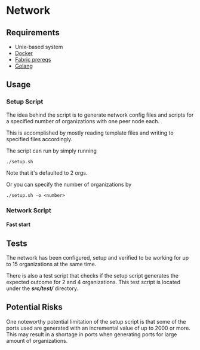 # Network

## Requirements

 - Unix-based system
 - [Docker](https://www.docker.com/)
 - [Fabric prereqs](https://hyperledger-fabric.readthedocs.io/en/latest/prereqs.html)
 - [Golang](https://go.dev/doc/install)

## Usage

### Setup Script

The idea behind the script is to generate network config files and scripts for a specified number of organizations with one peer node each.

This is accomplished by mostly reading template files and writing to specified files accordingly.

The script can run by simply running
```
./setup.sh
```
Note that it's defaulted to 2 orgs.

Or you can specify the number of organizations by
```
./setup.sh -o <number>
```

### Network Script

#### Fast start

## Tests

The network has been configured, setup and verified to be working for up to 15
organizations at the same time.

There is also a test script that checks if the setup script generates the expected
outcome for 2 and 4 organizations. This test script is located under the ***src/test/***
directory.

## Potential Risks

One noteworthy potential limitation of the setup script is that some of the ports used are generated with an incremental value of up to 2000 or more. This may result in a shortage in ports when generating ports for large amount of organizations.
